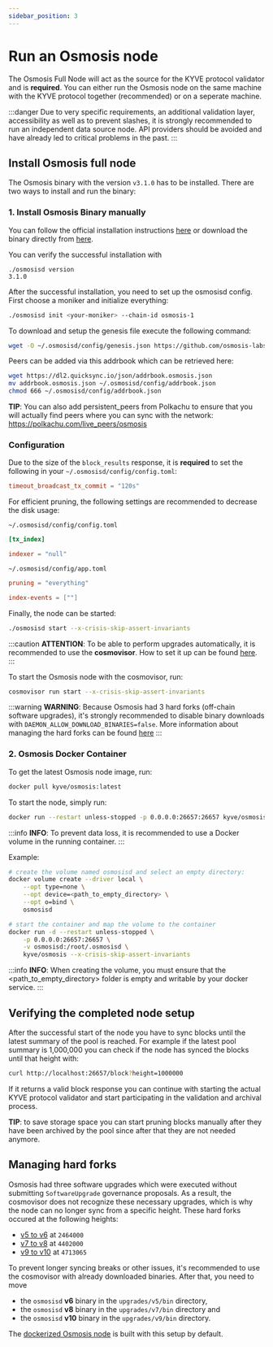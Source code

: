 ```yaml
---
sidebar_position: 3
---
```


# Run an Osmosis node

The Osmosis Full Node will act as the source for the KYVE protocol validator and is **required**. You can either run the Osmosis node on the same machine with the KYVE protocol together (recommended) or on a seperate machine.

:::danger
Due to very specific requirements, an additional validation layer, accessibility as well as to prevent slashes, it is strongly recommended to run an independent data source node. API providers should be avoided and have already led to critical problems in the past.
:::

## Install Osmosis full node

The Osmosis binary with the version `v3.1.0` has to be installed. There are two ways to install and run the binary:

### 1. Install Osmosis Binary manually
You can follow the official installation instructions [here](https://docs.osmosis.zone/networks/join-mainnet) or download the binary directly from [here](https://github.com/osmosis-labs/osmosis/releases/tag/v3.1.0).

You can verify the successful installation with

```
./osmosisd version
3.1.0
```

After the successful installation, you need to set up the osmosisd config. First choose a moniker and initialize everything:

```bash
./osmosisd init <your-moniker> --chain-id osmosis-1
```

To download and setup the genesis file execute the following command:

```bash
wget -O ~/.osmosisd/config/genesis.json https://github.com/osmosis-labs/networks/raw/main/osmosis-1/genesis.json
```

Peers can be added via this addrbook which can be retrieved here:

```bash
wget https://dl2.quicksync.io/json/addrbook.osmosis.json
mv addrbook.osmosis.json ~/.osmosisd/config/addrbook.json
chmod 666 ~/.osmosisd/config/addrbook.json
```

**TIP**: You can also add persistent_peers from Polkachu to ensure that you will actually find peers where you can sync with the network: https://polkachu.com/live_peers/osmosis

### Configuration
Due to the size of the `block_results` response, it is __required__ to set the following in your `~/.osmosisd/config/config.toml`:

```toml
timeout_broadcast_tx_commit = "120s"
```

For efficient pruning, the following settings are recommended to decrease the disk usage:

`~/.osmosisd/config/config.toml`

```toml
[tx_index]

indexer = "null"
```

`~/.osmosisd/config/app.toml`

```toml
pruning = "everything"

index-events = [""]
```

Finally, the node can be started:

```bash
./osmosisd start --x-crisis-skip-assert-invariants
```

:::caution
**ATTENTION**: To be able to perform upgrades automatically, it is recommended to use the <strong>cosmovisor</strong>. How to set it up can be found [here](https://docs.osmosis.zone/networks/join-mainnet#set-up-cosmovisor).
:::

To start the Osmosis node with the cosmovisor, run:

```bash
cosmovisor run start --x-crisis-skip-assert-invariants
```

:::warning
**WARNING**: Because Osmosis had 3 hard forks (off-chain software upgrades), it's strongly recommended to disable binary downloads with `DAEMON_ALLOW_DOWNLOAD_BINARIES=false`. More information about managing the hard forks can be found [here](#managing-hard-forks)
:::

### 2. Osmosis Docker Container

To get the latest Osmosis node image, run:

```bash
docker pull kyve/osmosis:latest
```

To start the node, simply run:

```bash
docker run --restart unless-stopped -p 0.0.0.0:26657:26657 kyve/osmosis --x-crisis-skip-assert-invariants
```

:::info
**INFO**: To prevent data loss, it is recommended to use a Docker volume in the running container.
:::

Example: 
```bash
# create the volume named osmosisd and select an empty directory:
docker volume create --driver local \
    --opt type=none \
    --opt device=<path_to_empty_directory> \
    --opt o=bind \
    osmosisd

# start the container and map the volume to the container
docker run -d --restart unless-stopped \
    -p 0.0.0.0:26657:26657 \
    -v osmosisd:/root/.osmosisd \
    kyve/osmosis --x-crisis-skip-assert-invariants
```

:::info
**INFO**: When creating the volume, you must ensure that the <path_to_empty_directory> folder is empty and writable by your docker service.
:::

## Verifying the completed node setup

After the successful start of the node you have to sync blocks until the latest summary of the pool is reached. For example
if the latest pool summary is 1,000,000 you can check if the node has synced the blocks until
that height with:

```bash
curl http://localhost:26657/block?height=1000000
```

If it returns a valid block response you can continue with starting the actual KYVE protocol validator
and start participating in the validation and archival process.

**TIP**: to save storage space you can start pruning blocks manually after they have been archived
by the pool since after that they are not needed anymore.

## Managing hard forks

Osmosis had three software upgrades which were executed without submitting `SoftwareUpgrade` governance proposals. As a result, the cosmovisor does not recognize these necessary upgrades, which is why the node can no longer sync from a specific height. These hard forks occured at the following heights:

- [v5 to v6](https://www.mintscan.io/osmosis/proposals/103) at `2464000` 
- [v7 to v8](https://www.mintscan.io/osmosis/proposals/228) at `4402000` 
- [v9 to v10](https://github.com/osmosis-labs/osmosis/blob/main/networks/osmosis-1/upgrades/v10/guide.md) at `4713065`

To prevent longer syncing breaks or other issues, it's recommended to use the cosmovisor with already downloaded binaries. After that, you need to move 
- the `osmosisd` <strong>v6</strong> binary in the `upgrades/v5/bin` directory,
- the `osmosisd` <strong>v8</strong> binary in the `upgrades/v7/bin` directory and 
- the `osmosisd` <strong>v10</strong> binary in the `upgrades/v9/bin` directory.

The [dockerized Osmosis node](#2-osmosis-docker-container) is built with this setup by default.

